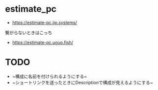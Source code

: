 # estimate_pc
- https://estimate-pc.jip.systems/

繋がらないときはこっち
- https://estimate-pc.uouo.fish/

# TODO
- ~構成に名前を付けられるようにする~
- ~ショートリンクを送ったときにDescriptionで構成が見えるようにする~
